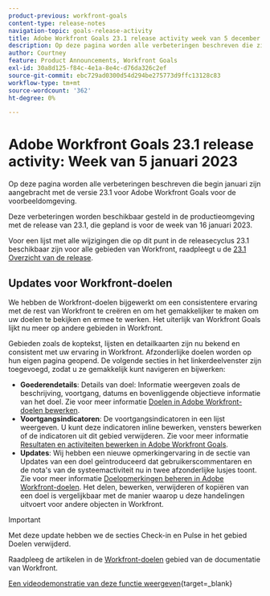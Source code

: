 ```yaml
---
product-previous: workfront-goals
content-type: release-notes
navigation-topic: goals-release-activity
title: Adobe Workfront Goals 23.1 release activity week van 5 december 2023
description: Op deze pagina worden alle verbeteringen beschreven die zijn aangebracht met de versie 23.1 voor Adobe Workfront Goals voor de voorbeeldomgeving. Deze verbeteringen zullen beschikbaar worden gesteld in de productieomgeving in de week van 16 januari 2023.
author: Courtney
feature: Product Announcements, Workfront Goals
exl-id: 30a8d125-f84c-4e1a-8e4c-d76da326c2ef
source-git-commit: ebc729ad0300d54d294be275773d9ffc13128c83
workflow-type: tm+mt
source-wordcount: '362'
ht-degree: 0%

---
```


# Adobe Workfront Goals 23.1 release activity: Week van 5 januari 2023

Op deze pagina worden alle verbeteringen beschreven die begin januari zijn aangebracht met de versie 23.1 voor Adobe Workfront Goals voor de voorbeeldomgeving.

Deze verbeteringen worden beschikbaar gesteld in de productieomgeving met de release van 23.1, die gepland is voor de week van 16 januari 2023.

<!-- For a list of all changes available for Workfront Goals at this point in the 21.2 release cycle, see [Adobe Workfront Goals with the 21.2 release](../../../../product-announcements/product-releases/goals-release-activity/goals-21.2-release/goals-release-21-2.md). -->

Voor een lijst met alle wijzigingen die op dit punt in de releasecyclus 23.1 beschikbaar zijn voor alle gebieden van Workfront, raadpleegt u de [23.1 Overzicht van de release](/help/quicksilver/product-announcements/product-releases/23.1-release-activity/23-1-release-overview.md).

## Updates voor Workfront-doelen

We hebben de Workfront-doelen bijgewerkt om een consistentere ervaring met de rest van Workfront te creëren en om het gemakkelijker te maken om uw doelen te bekijken en ermee te werken. Het uiterlijk van Workfront Goals lijkt nu meer op andere gebieden in Workfront.

Gebieden zoals de koptekst, lijsten en detailkaarten zijn nu bekend en consistent met uw ervaring in Workfront.
Afzonderlijke doelen worden op hun eigen pagina geopend. De volgende secties in het linkerdeelvenster zijn toegevoegd, zodat u ze gemakkelijk kunt navigeren en bijwerken:

* **Goederendetails**: Details van doel: Informatie weergeven zoals de beschrijving, voortgang, datums en bovenliggende objectieve informatie van het doel. Zie voor meer informatie [Doelen in Adobe Workfront-doelen bewerken](/help/quicksilver/workfront-goals/goal-management/edit-goals.md).
* **Voortgangsindicatoren**: De voortgangsindicatoren in een lijst weergeven. U kunt deze indicatoren inline bewerken, vensters bewerken of de indicatoren uit dit gebied verwijderen. Zie voor meer informatie [Resultaten en activiteiten bewerken in Adobe Workfront Goals](/help/quicksilver/workfront-goals/results-and-activities/edit-results-and-activities.md).
* **Updates**: Wij hebben een nieuwe opmerkingervaring in de sectie van Updates van een doel geïntroduceerd dat gebruikerscommentaren en de nota&#39;s van de systeemactiviteit nu in twee afzonderlijke lusjes toont. Zie voor meer informatie [Doelopmerkingen beheren in Adobe Workfront-doelen](/help/quicksilver/workfront-goals/goal-management/manage-goal-comments.md).
Het delen, bewerken, verwijderen of kopiëren van een doel is vergelijkbaar met de manier waarop u deze handelingen uitvoert voor andere objecten in Workfront.

>[!IMPORTANT]
>
>Met deze update hebben we de secties Check-in en Pulse in het gebied Doelen verwijderd.

Raadpleeg de artikelen in de [Workfront-doelen](/help/quicksilver/workfront-goals/workfront-goals.md) gebied van de documentatie van Workfront.

[Een videodemonstratie van deze functie weergeven](https://video.tv.adobe.com/v/3413327/){target=_blank}